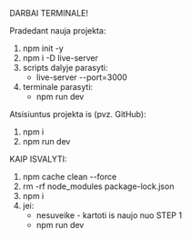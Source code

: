 DARBAI TERMINALE!

Pradedant nauja projekta:
1. npm init -y
2. npm i -D live-server
3. scripts dalyje parasyti:
    - live-server --port=3000
4. terminale parasyti:
    - npm run dev

Atsisiuntus projekta is (pvz. GitHub):
1. npm i
2. npm run dev


KAIP ISVALYTI:
1. npm cache clean --force
2. rm -rf node_modules package-lock.json
3. npm i
4. jei:
    - nesuveike - kartoti is naujo nuo STEP 1
    - npm run dev